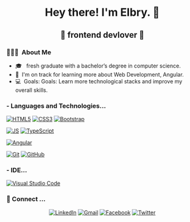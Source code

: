<h1 align="center"> Hey there! I'm Elbry. 👋</h1>
<h2 align="center">🚀 frontend devlover 🚀</h2>
<h3> 👨🏻‍💻 &nbsp;About Me </h3>

- 🎓 &nbsp; fresh graduate with a bachelor’s degree in computer science.
- 🌱 &nbsp;I'm on track for learning more about Web Development, Angular.
- 💻 &nbsp;Goals: Goals: Learn more technological stacks and improve my overall skills.


### - Languages and Technologies...
[![HTML5](https://img.shields.io/badge/-HTML5-E34F26?style=flat-square&logo=html5&logoColor=white&link=https://github.com/PoulaHelmy/)](https://github.com/elbry74/)
[![CSS3](https://img.shields.io/badge/-CSS3-1572B6?style=flat-square&logo=css3&link=https://github.com/PoulaHelmy/)](https://github.com/PoulaHelmy/)
[![Bootstrap](https://img.shields.io/badge/-Bootstrap-563D7C?style=flat-square&logo=bootstrap&link=https://github.com/PoulaHelmy/)](https://github.com/elbry74/)

[![JS](https://img.shields.io/badge/-JavaScript-black?style=flat-square&logo=javascript&link=https://github.com/PoulaHelmy/)](https://github.com/elbry74/)
[![TypeScript](https://img.shields.io/badge/TypeScript-007ACC?style=flat-square&logo=typescript&logoColor=white&link=https://github.com/elbry74/)](https://github.com/LuizCarlosAbbott/)

[![Angular](https://img.shields.io/badge/Angular-DD0031?style=flat-square&logo=angular&logoColor=white&link=https://github.com/elbry74/)](https://github.com/PoulaHelmy/)

[![Git](https://img.shields.io/badge/-Git-black?style=flat-square&logo=git&link=https://github.com/PoulaHelmy/)](https://github.com/elbry74/)
[![GitHub](https://img.shields.io/badge/-GitHub-181717?style=flat-square&logo=github&link=https://github.com/PoulaHelmy/)](https://github.com/elbry74/)

### - IDE... 
[![Visual Studio Code](https://img.shields.io/badge/Visual_Studio_Code-0078D4?style=flat-square&logo=visual%20studio%20code&logoColor=white&link=https://github.com/ahmedmohamed24/)](https://github.com/elbry74/)

<h3> 💬 Connect ... </h3>
<p align="center">
<a href="https://www.linkedin.com/in/elbry74/" target="_blank"><img src="https://img.shields.io/badge/LinkedIn-%230077B5.svg?&style=flat-square&logo=linkedin&logoColor=white" alt="LinkedIn"></a>
<a href="abdallahelbry74@gmail.com" target="_blank"><img src="https://img.shields.io/badge/gmail-%23E4405F.svg?&style=flat-square&logo=gmail&logoColor=white" alt="Gmail"></a>  
<a href="(https://www.facebook.com/abdo.melbry/)" target="_blank"><img src="https://img.shields.io/badge/Facebook-%231877F2.svg?&style=flat-square&logo=facebook&logoColor=white" alt="Facebook"></a>
<a href="https://twitter.com/elbry74" target="_blank"><img src="https://img.shields.io/badge/-Twitter-1da1f2?style=flat-square&labelColor=1da1f2&logo=twitter&logoColor=white&link=https://www.twitter.com/_weltonfelix/" alt="Twitter"></a>  
 </p>
